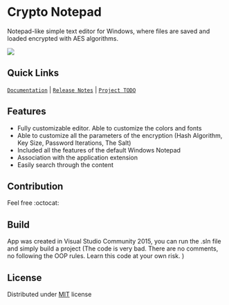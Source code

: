 # Crypto Notepad

Notepad-like simple text editor for Windows, where files are saved and loaded encrypted with AES algorithms.

![](http://i.imgur.com/84yBETc.png)

## Quick Links
[`Documentation`](https://github.com/Sigmanor/Crypto-Notepad/wiki/Documentation-%28ENG%29) | [`Release Notes`](https://github.com/Sigmanor/Crypto-Notepad/wiki/Release-Notes) | [`Project TODO`](https://github.com/Sigmanor/Crypto-Notepad/wiki/TODO)

## Features

* Fully customizable editor. Able to customize the colors and fonts  
* Able to customize all the parameters of the encryption (Hash Algorithm, Key Size, Password Iterations, The Salt)  
* Included all the features of the default Windows Notepad  
* Association with the application extension
* Easily search through the content

## Contribution
Feel free :octocat:

## Build
App was created in Visual Studio Community 2015, you can run the .sln file and simply build a project (The code is very bad. There are no comments, no following the OOP rules. Learn this code at your own risk. )

## License
Distributed under [MIT](https://github.com/Sigmanor/Crypto-Notepad/blob/master/LICENSE) license


